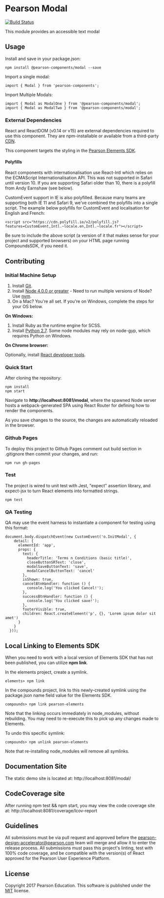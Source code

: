 # Pearson Modal
[![Build Status](https://travis-ci.org/Pearson-Higher-Ed/modal.svg?branch=master)](https://travis-ci.org/Pearson-Higher-Ed/modal)

This module provides an accessible text modal

## Usage


Install and save in your package.json:

    npm install @pearson-components/modal --save

Import a single modal:

    import { Modal } from 'pearson-components';


Import Multiple Modals:

    import { Modal as ModalOne } from '@pearson-components/modal';
    import { Modal as ModalTwo } from '@pearson-components/modal';


### External Dependencies

React and ReactDOM (v0.14 or v15) are external dependencies required to use this component. They are npm-installable or
available from a third-party [CDN](https://cdnjs.com/libraries/react/).

This component targets the styling in the [Pearson Elements SDK](https://www.npmjs.com/package/pearson-elements).

#### Polyfills

React components with internationalisation use React-Intl which relies on the ECMAScript Internationalisation API. This was not supported in Safari until version 10. If you are supporting Safari older than 10, there is a polyfill from Andy Earnshaw (see below).

CustomEvent support in IE is also polyfilled. Because many teams are supporting both IE 11 and Safari 9, we've combined the polyfills into a single script. The example below polyfills for CustomEvent and localisation for English and French:

```
<script src="https://cdn.polyfill.io/v2/polyfill.js?features=CustomEvent,Intl.~locale.en,Intl.~locale.fr"></script>
```

Be sure to include the above script (a version of it that makes sense for your project and supported browsers) on your HTML page running CompoundsSDK, if you need it.

## Contributing

### Initial Machine Setup

1. Install [Git](https://git-scm.com/downloads).
2. Install [Node 4.0.0 or greater](https://nodejs.org) - Need to run multiple versions of Node? Use [nvm](https://github.com/creationix/nvm).
3. On a Mac? You're all set. If you're on Windows, complete the steps for your OS below.

**On Windows:**

1. Install Ruby as the runtime engine for SCSS.
2. Install [Python 2.7](https://www.python.org/downloads/). Some node modules may rely on node-gyp, which requires Python on Windows.

**On Chrome browser:**

Optionally, install [React developer tools](https://chrome.google.com/webstore/detail/react-developer-tools/fmkadmapgofadopljbjfkapdkoienihi?hl=en).

### Quick Start

After cloning the repository:

    npm install
    npm start

Navigate to **http://localhost:8081/modal**, where the spawned Node server hosts a webpack-generated SPA using
React Router for defining how to render the components.

As you save changes to the source, the changes are automatically reloaded in the browser.

### Github Pages

To deploy this project to Github Pages comment out build section in .gitignore then commit your changes, and run:

    npm run gh-pages


### Test

The project is wired to unit test with Jest, "expect" assertion library, and expect-jsx to turn React
elements into formatted strings.

    npm test

### QA Testing

QA may use the event harness to instantiate a component for testing using this format:
```
document.body.dispatchEvent(new CustomEvent('o.InitModal', {
    detail: {
      elementId: 'app', 
      props: {
        text: {
          headerTitle: 'Terms n Conditions (basic title)',
          closeButtonSRText: 'close',
          modalSaveButtonText: 'save',
          modalCancelButtonText: 'cancel'
        },
        isShown: true,
        cancelBtnHandler: function () {
          console.log('You clicked Cancel!');
        },
        successBtnHandler: function () {
          console.log('You clicked save!');
        },
        footerVisible: true,
        children: React.createElement('p', {}, 'Lorem ipsum dolor sit amet')
      }
    }
  }));
```
## Local Linking to Elements SDK

When you need to work with a local version of Elements SDK that has not been published, you can utilize **npm link**.

In the elements project, create a symlink.

    elements> npm link

In the compounds project, link to this newly-created symlink using the package.json name field value for the Elements SDK.

    compounds> npm link pearson-elements

Note that the linking occurs immediately in node_modules, without rebuilding. You may need to re-execute this to pick up
any changes made to Elements.

To undo this specific symlink:

    compounds> npm unlink pearson-elements

Note that re-installing node_modules will remove all symlinks.

## Documentation Site

The static demo site is located at:
http://localhost:8081/modal/

## CodeCoverage site

After running npm test && npm start, you may view the code coverage site at:
http://localhost:8081/coverage/lcov-report


## Guidelines

All submissions must be via pull request and approved before the pearson-design-accelerator@pearson.com team will merge
and allow it to enter the release process. All submissions must pass this project's linting, test with 100% code coverage,
and be compatible with the version(s) of React approved for the Pearson User Experience Platform.

## License

Copyright 2017 Pearson Education. This software is published under the [MIT](LICENSE) license.
